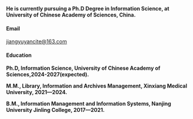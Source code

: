 
**He is currently pursuing a Ph.D Degree in Information Science, at University of Chinese Academy of Sciences, China.**

#### Email
jiangyuyancite@163.com

#### Education
**Ph.D, Information Science, University of Chinese Academy of Sciences,2024-2027(expected).**

**M.M., Library, Information and Archives Management, Xinxiang Medical University, 2021—2024.**

**B.M., Information Management and Information Systems, Nanjing University Jinling College, 2017—2021.**
